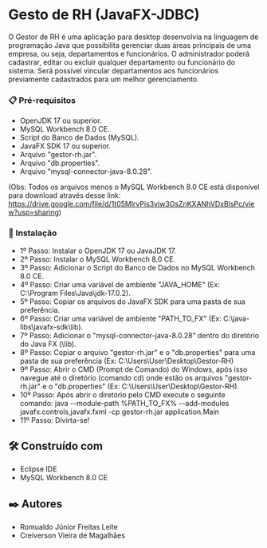 # Gesto de RH (JavaFX-JDBC)

O Gestor de RH é uma aplicação para desktop desenvolvia na linguagem de programação Java que possibilita gerenciar duas áreas principais de uma empresa, ou seja, departamentos e
funcionários. O administrador poderá cadastrar, editar ou excluir qualquer departamento ou funcionário do sistema. Será possível vincular departamentos
aos funcionários previamente cadastrados para um melhor gerenciamento.

### 📋 Pré-requisitos

* OpenJDK 17 ou superior.
* MySQL Workbench 8.0 CE.
* Script do Banco de Dados (MySQL).
* JavaFX SDK 17 ou superior.
* Arquivo "gestor-rh.jar".
* Arquivo "db.properties".
* Arquivo "mysql-connector-java-8.0.28".

(Obs: Todos os arquivos menos o MySQL Workbench 8.0 CE está disponível para download através desse link: https://drive.google.com/file/d/1t05MlrvPis3viw3OsZnKXANhVDxBlsPc/view?usp=sharing)

### 🔧 Instalação

* 1º Passo: Instalar o OpenJDK 17 ou JavaJDK 17.
* 2º Passo: Instalar o MySQL Workbench 8.0 CE.
* 3º Passo: Adicionar o Script do Banco de Dados no MySQL Workbench 8.0 CE.
* 4º Passo: Criar uma variável de ambiente "JAVA_HOME" (Ex: C:\Program Files\Java\jdk-17.0.2).
* 5º Passo: Copiar os arquivos do JavaFX SDK para uma pasta de sua preferência.
* 6º Passo: Criar uma variável de ambiente "PATH_TO_FX" (Ex: C:\java-libs\javafx-sdk\lib).
* 7º Passo: Adicionar o "mysql-connector-java-8.0.28" dentro do diretório do Java FX (\lib).
* 8º Passo: Copiar o arquivo "gestor-rh.jar" e o "db.properties" para uma pasta de sua preferência (Ex: C:\Users\User\Desktop\Gestor-RH)
* 9º Passo: Abrir o CMD (Prompt de Comando) do Windows, após isso navegue até o diretório (comando cd\) onde estão os arquivos "gestor-rh.jar" e o "db.properties" (Ex: C:\Users\User\Desktop\Gestor-RH).
* 10º Passo: Após abrir o diretório pelo CMD execute o seguinte comando: java --module-path %PATH_TO_FX% --add-modules javafx.controls,javafx.fxml -cp gestor-rh.jar
application.Main
* 11º Passo: Divirta-se!

## 🛠️ Construído com

* Eclipse IDE
* MySQL Workbench 8.0 CE

## ✒️ Autores

* Romualdo Júnior Freitas Leite
* Creiverson Vieira de Magalhães

